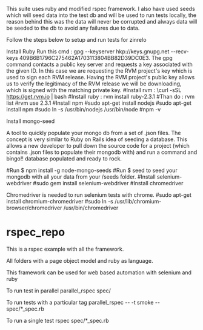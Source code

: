 This suite uses ruby and modified rspec framework. I also have used seeds which will seed data into the test db and will be used to run tests locally, the reason behind this was the data will never be corrupted and always data will be seeded to the db to avoid any failures due to data.

Follow the steps below to setup and run tests for zinrelo


Install Ruby
Run this cmd : gpg --keyserver hkp://keys.gnupg.net --recv-keys 409B6B1796C275462A1703113804BB82D39DC0E3. The gpg command contacts a public key server and requests a key associated with the given ID. In this case we are requesting the RVM project's key which is used to sign each RVM release. Having the RVM project's public key allows us to verify the legitimacy of the RVM release we will be downloading, which is signed with the matching private key.
  #Install rvm : \curl -sSL https://get.rvm.io | bash
  #Install ruby : rvm install ruby-2.3.1
  #Than do : rvm list
  #rvm use 2.3.1
  #Install npm
  #sudo apt-get install nodejs 
  #sudo apt-get install npm
  #sudo ln -s /usr/bin/nodejs /usr/bin/node
  #npm -v

Install mongo-seed

A tool to quickly populate your mongo db from a set of .json files. The concept is very similar to Ruby on Rails idea of seeding a database. This allows a new developer to pull down the source code for a project (which contains .json files to populate their mongodb with) and run a command and bingo!! database populated and ready to rock.

  #Run $ npm install -g node-mongo-seeds
  #Run $ seed to seed your mongodb with all your data from your /seeds folder.
  #Install selenium-webdriver
  #sudo gem install selenium-webdriver
  #Install chromedriver

Chromedriver is needed to run selenium tests with chrome.
  #sudo apt-get install chromium-chromedriver
  #sudo ln -s /usr/lib/chromium-browser/chromedriver /usr/bin/chromedriver



# rspec_repo
This is a rspec example with all the framework.

All folders with a page object model and ruby as language.

This framework can be used for web based automation with selenium and ruby

To run test in parallel 
parallel_rspec spec/

To run tests with a particular tag
parallel_rspec -- -t smoke -- spec/*_spec.rb 

To run a single test
rspec spec/*_spec.rb

